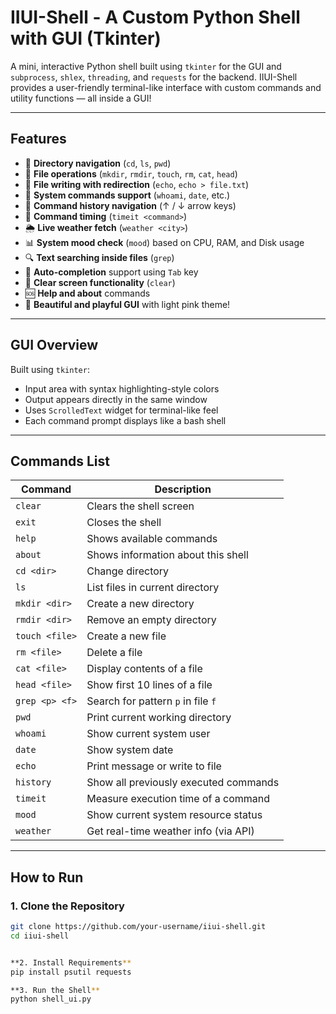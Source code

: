 # **IIUI-Shell - A Custom Python Shell with GUI (Tkinter)**

A mini, interactive Python shell built using `tkinter` for the GUI and `subprocess`, `shlex`, `threading`, and `requests` for the backend. IIUI-Shell provides a user-friendly terminal-like interface with custom commands and utility functions — all inside a GUI!

---

## **Features**

- 📁 **Directory navigation** (`cd`, `ls`, `pwd`)
- 📂 **File operations** (`mkdir`, `rmdir`, `touch`, `rm`, `cat`, `head`)
- 📝 **File writing with redirection** (`echo`, `echo > file.txt`)
- 🧠 **System commands support** (`whoami`, `date`, etc.)
- 🔁 **Command history navigation** (↑ / ↓ arrow keys)
- 🧮 **Command timing** (`timeit <command>`)
- 🌦️ **Live weather fetch** (`weather <city>`)
- 📊 **System mood check** (`mood`) based on CPU, RAM, and Disk usage
- 🔍 **Text searching inside files** (`grep`)
- 🧠 **Auto-completion** support using `Tab` key
- 🧼 **Clear screen functionality** (`clear`)
- 🆘 **Help and about** commands
- 🎨 **Beautiful and playful GUI** with light pink theme!

---

## **GUI Overview**

Built using `tkinter`:

- Input area with syntax highlighting-style colors
- Output appears directly in the same window
- Uses `ScrolledText` widget for terminal-like feel
- Each command prompt displays like a bash shell

---

## **Commands List**

| Command        | Description                                   |
|----------------|-----------------------------------------------|
| `clear`        | Clears the shell screen                       |
| `exit`         | Closes the shell                              |
| `help`         | Shows available commands                      |
| `about`        | Shows information about this shell            |
| `cd <dir>`     | Change directory                              |
| `ls`           | List files in current directory               |
| `mkdir <dir>`  | Create a new directory                        |
| `rmdir <dir>`  | Remove an empty directory                     |
| `touch <file>` | Create a new file                             |
| `rm <file>`    | Delete a file                                 |
| `cat <file>`   | Display contents of a file                    |
| `head <file>`  | Show first 10 lines of a file                 |
| `grep <p> <f>` | Search for pattern `p` in file `f`            |
| `pwd`          | Print current working directory               |
| `whoami`       | Show current system user                      |
| `date`         | Show system date                              |
| `echo`         | Print message or write to file                |
| `history`      | Show all previously executed commands         |
| `timeit`       | Measure execution time of a command           |
| `mood`         | Show current system resource status           |
| `weather`      | Get real-time weather info (via API)          |

---

## **How to Run**

### **1. Clone the Repository**
```bash
git clone https://github.com/your-username/iiui-shell.git
cd iiui-shell


**2. Install Requirements**
pip install psutil requests

**3. Run the Shell**
python shell_ui.py



